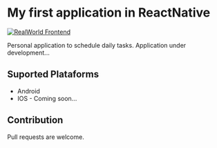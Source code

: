 # My first application in ReactNative
[![RealWorld Frontend](https://img.shields.io/npm/v/npm)](http://realworld.io)

Personal application to schedule daily tasks. Application under development...

## Suported Plataforms

- Android
- IOS - Coming soon...

## Contribution

Pull requests are welcome. 
